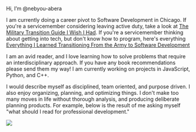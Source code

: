 Hi, I’m @nebyou-abera

I am currently doing a career pivot to Software Development in Chicago. If you're a servicemember considering leaving active duty, take a look at [The Military Transition Guide I Wish I Had](https://www.sutori.com/en/story/the-military-transition-guide-i-wish-i-had--neKEiwGvCVS7veAei58G9TUT). If you're a servicemember thinking about getting into tech, but don't know how to program, here's everything [Everything I Learned Transitioning From the Army to Software Development](https://github.com/nebyou-abera/transition)

I am an avid reader, and I love learning how to solve problems that require an interdisciplinary approach. If you have any book recommendations please send them my way! I am currently working on projects in JavaScript, Python, and C++. 

I would describe myself as disciplined, team oriented, and purpose driven. I also enjoy organizing, planning, and optimizing things. I don't make too many moves in life without thorough analysis, and producing deliberate planning products. For example, below is the result of me asking myself "what should I read for professional development."

![](https://github.com/nebyou-abera/transition/blob/main/csp/machine_learning_pathway.png)
